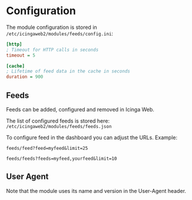 # Configuration

The module configuration is stored in `/etc/icingaweb2/modules/feeds/config.ini`:

```ini
[http]
; Timeout for HTTP calls in seconds
timeout = 5

[cache]
; Lifetime of feed data in the cache in seconds
duration = 900
```

## Feeds

Feeds can be added, configured and removed in Icinga Web.

The list of configured feeds is stored here: `/etc/icingaweb2/modules/feeds/feeds.json`

To configure feed in the dashboard you can adjust the URLs. Example:

```
feeds/feed?feed=myfeed&limit=25

feeds/feeds?feeds=myfeed,yourfeed&limit=10
```

## User Agent

Note that the module uses its name and version in the User-Agent header.
